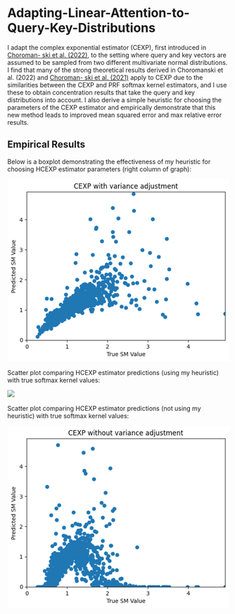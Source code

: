 # Adapting-Linear-Attention-to-Query-Key-Distributions

I adapt the complex exponential estimator (CEXP), first introduced in [Choroman-
ski et al. (2022)](https://arxiv.org/abs/2110.04367), to the setting where query and key vectors are assumed to be
sampled from two different multivariate normal distributions. I find that many of
the strong theoretical results derived in Choromanski et al. (2022) and [Choroman-
ski et al. (2021)](https://arxiv.org/abs/2009.14794) apply to CEXP due to the similarities between the CEXP and
PRF softmax kernel estimators, and I use these to obtain concentration results that
take the query and key distributions into account. I also derive a simple heuristic
for choosing the parameters of the CEXP estimator and empirically demonstrate
that this new method leads to improved mean squared error and max relative error
results.

## Empirical Results

Below is a boxplot demonstrating the effectiveness of my heuristic for choosing HCEXP estimator parameters (right column of graph):

<img src="https://github.com/jblackwelder64/Adapting-Linear-Attention-to-Query-Key-Distributions/blob/main/download%20(2).png">

Scatter plot comparing HCEXP estimator predictions (using my heuristic) with true softmax kernel values:

<img src="Sample Predictions/Plate_ePB_v1_bulk_20220704_WellB4_ChannelDAPI,DsRed,Cy5_Seq0007 - Denoised.nd2fov_1.tif_PRED_INSTANCE_MASK.png">

Scatter plot comparing HCEXP estimator predictions (not using my heuristic) with true softmax kernel values:

<img src="https://github.com/jblackwelder64/Adapting-Linear-Attention-to-Query-Key-Distributions/blob/main/download%20(1).png">
